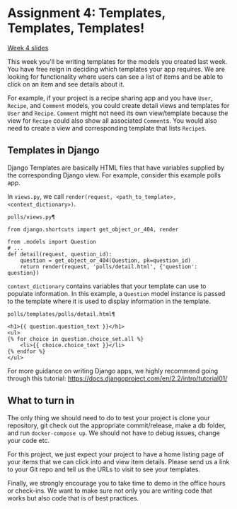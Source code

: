 Assignment 4: Templates, Templates, Templates!
========

[Week 4 slides](https://docs.google.com/presentation/d/1Efu_LrY5iAj3lx2RTLuzVlTVdg2ieBifu-odGrE9r4Q/edit?usp=sharing)

This week you'll be writing templates for the models you created last week. You have free reign in deciding which templates your app requires. We are looking for functionality where users can see a list of items and be able to click on an item and see details about it.

For example, if your project is a recipe sharing app and you have `User`, `Recipe`, and `Comment` models, you could create detail views and templates for `User` and `Recipe`. `Comment` might not need its own view/template because the view for `Recipe` could also show all associated `Comment`s. You would also need to create a view and corresponding template that lists `Recipe`s.

Templates in Django
----

Django Templates are basically HTML files that have variables supplied by the corresponding Django view. For example, consider this example polls app.

In `views.py`, we call `render(request, <path_to_template>, <context_dictionary>)`.

`polls/views.py¶`
```
from django.shortcuts import get_object_or_404, render

from .models import Question
# ...
def detail(request, question_id):
    question = get_object_or_404(Question, pk=question_id)
    return render(request, 'polls/detail.html', {'question': question})
```

`context_dictionary` contains variables that your template can use to populate information. In this example, a `Question` model instance is passed to the template where it is used to display information in the template.

`polls/templates/polls/detail.html¶`
```
<h1>{{ question.question_text }}</h1>
<ul>
{% for choice in question.choice_set.all %}
    <li>{{ choice.choice_text }}</li>
{% endfor %}
</ul>
```

For more guidance on writing Django apps, we highly recommend going through this tutorial:
https://docs.djangoproject.com/en/2.2/intro/tutorial01/

What to turn in
---------------

The only thing we should need to do to test your project is clone your repository, git check out the appropriate commit/release, make a db folder, and run `docker-compose up`. We should not have to debug issues, change your code etc.

For this project, we just expect your project to have a home listing page of your items that we can click into and view item details. Please send us a link to your Git repo and tell us the URLs to visit to see your templates.

Finally, we strongly encourage you to take time to demo in the office hours or check-ins. We want to make sure not only you are writing code that works but also code that is of best practices.
